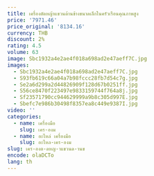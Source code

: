 ```yaml
---
title: เครื่องตัดหญ้าแขวนด้านข้างขนาดเล็กในครัวเรือนคุณภาพสูง
price: '7971.46'
price_original: '8134.16'
currency: THB
discount: 2%
rating: 4.5
volume: 63
image: Sbc1932a4e2ae4f018a698ad2e47aeff7C.jpg
images:
  - Sbc1932a4e2ae4f018a698ad2e47aeff7C.jpg
  - S93fb619c66a04a7b98fccc28fb7d54c7g.jpg
  - Se2a6d299a2d44826909f128d67b0251ff.jpg
  - S56ce8470f223497e9833159744f764a8j.jpg
  - Sf23571790cc944629999a9b8c305d997E.jpg
  - Sbefc7e986b30498f8357ea8c449e9387I.jpg
video: ''
categories:
  - name: เครื่องมือ
    slug: เคร-องม
  - name: อะไหล่ เครื่องมือ
    slug: อะไหล-เคร-องม
slug: เคร-องต-ดหญ-าแขวนด-านข
encode: olaDCTo
lang: th
---
```

  